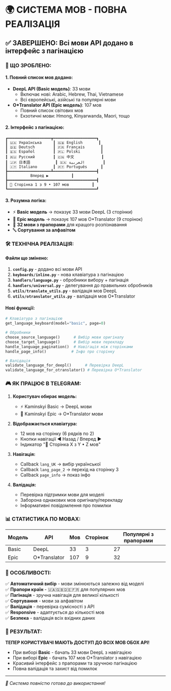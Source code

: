 # 🌍 СИСТЕМА МОВ - ПОВНА РЕАЛІЗАЦІЯ

## ✅ ЗАВЕРШЕНО: Всі мови API додано в інтерфейс з пагінацією

### 🎯 ЩО ЗРОБЛЕНО:

#### 1. **Повний список мов додано:**
- **DeepL API (Basic модель)**: 33 мови
  - Включає нові: Arabic, Hebrew, Thai, Vietnamese
  - Всі європейські, азійські та популярні мови
- **O*Translator API (Epic модель)**: 107 мов  
  - Повний список світових мов
  - Екзотичні мови: Hmong, Kinyarwanda, Maori, тощо

#### 2. **Інтерфейс з пагінацією:**
```
┏━━━━━━━━━━━━━━━━━━━┳━━━━━━━━━━━━━━━━━━━┓
┃ 🇺🇦 Українська     ┃ 🇬🇧 English       ┃
┃ 🇩🇪 Deutsch        ┃ 🇫🇷 Français       ┃
┃ 🇪🇸 Español        ┃ 🇵🇱 Polski         ┃
┃ 🇷🇺 Русский        ┃ 🇨🇳 中文            ┃
┃ 🇯🇵 日本語           ┃ 🇸🇦 العربية        ┃
┃ 🇮🇹 Italiano       ┃ 🇵🇹 Português      ┃
┣━━━━━━━━━━━━━━━━━━━┻━━━━━━━━━━━━━━━━━━━┫
┃          Вперед ▶️          ┃
┣━━━━━━━━━━━━━━━━━━━━━━━━━━━━━━━━━━━━━━━┫
┃ 📄 Сторінка 1 з 9 • 107 мов          ┃
┗━━━━━━━━━━━━━━━━━━━━━━━━━━━━━━━━━━━━━━━┛
```

#### 3. **Розумна логіка:**
- ⚡ **Basic модель** → показує 33 мови DeepL (3 сторінки)
- 🎯 **Epic модель** → показує 107 мов O*Translator (9 сторінок)
- 🏁 **32 мови з прапорами** для кращого розпізнавання
- 🔤 **Сортування за алфавітом**

### 🛠️ ТЕХНІЧНА РЕАЛІЗАЦІЯ:

#### Файли що змінено:
1. **`config.py`** - додано всі мови API
2. **`keyboards/inline.py`** - нова клавіатура з пагінацією  
3. **`handlers/language.py`** - обробники вибору + пагінація
4. **`handlers/universal.py`** - делегування до правильних обробників
5. **`utils/translate_utils.py`** - валідація мов DeepL
6. **`utils/otranslator_utils.py`** - валідація мов O*Translator

#### Нові функції:
```python
# Клавіатура з пагінацією
get_language_keyboard(model="basic", page=0)

# Обробники
choose_source_language()      # Вибір мови оригіналу
choose_target_language()      # Вибір мови перекладу  
handle_language_pagination()  # Навігація між сторінками
handle_page_info()           # Інфо про сторінку

# Валідація
validate_language_for_deepl()      # Перевірка DeepL
validate_language_for_otranslator() # Перевірка O*Translator
```

### 🎮 ЯК ПРАЦЮЄ В TELEGRAM:

1. **Користувач обирає модель:**
   - ⚡ Kaminskyi Basic → DeepL мови
   - 🎯 Kaminskyi Epic → O*Translator мови

2. **Відображається клавіатура:**
   - 12 мов на сторінку (6 рядків по 2)
   - Кнопки навігації ◀️ Назад / Вперед ▶️
   - Індикатор "📄 Сторінка X з Y • Z мов"

3. **Навігація:**
   - Callback `lang_UK` → вибір української
   - Callback `lang_page_2` → перехід на сторінку 3
   - Callback `page_info` → показ інфо

4. **Валідація:**
   - Перевірка підтримки мови для моделі
   - Заборона однакових мов оригіналу/перекладу
   - Інформативні повідомлення про помилки

### 📊 СТАТИСТИКА ПО МОВАХ:

| Модель | API | Мов | Сторінок | Популярні з прапорами |
|--------|-----|-----|----------|----------------------|
| Basic | DeepL | 33 | 3 | 27 |
| Epic | O*Translator | 107 | 9 | 32 |

### 🌟 ОСОБЛИВОСТІ:

✅ **Автоматичний вибір** - мови змінюються залежно від моделі  
✅ **Прапори країн** - 🇺🇦🇬🇧🇩🇪🇫🇷 для популярних мов  
✅ **Пагінація** - зручна навігація для великої кількості  
✅ **Сортування** - мови за алфавітом  
✅ **Валідація** - перевірка сумісності з API  
✅ **Responsive** - адаптується до кількості мов  
✅ **Безпека** - валідація всіх вхідних даних  

### 🚀 РЕЗУЛЬТАТ:

**ТЕПЕР КОРИСТУВАЧІ МАЮТЬ ДОСТУП ДО ВСІХ МОВ ОБОХ API!**

- При виборі **Basic** - бачать 33 мови DeepL з навігацією
- При виборі **Epic** - бачать 107 мов O*Translator з навігацією
- Красивий інтерфейс з прапорами та зручною пагінацією
- Повна валідація та захист від помилок

---

*🎉 Система повністю готова до використання!*